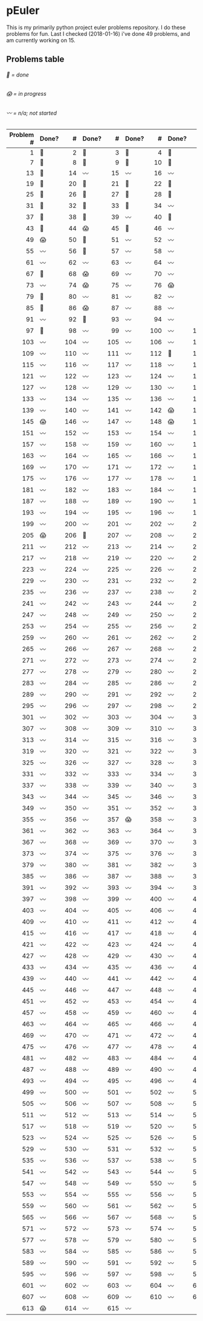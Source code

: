 # pEuler

This is my primarily python project euler problems repository.
I do these problems for fun. 
Last I checked (2018-01-16) i've done 49 problems, and am currently working on 15.

## Problems table

###### :metal: = done

###### :scream: = in progress

###### :wavy_dash: = n/a; not started

| Problem # | Done? | # | Done? | # | Done? | # | Done? | # | Done? | # | Done? |
| ---:|:--- | ---:|:--- | ---:|:--- | ---:|:--- | ---:|:--- | ---:|:--- |
| 1 | :metal: | 2 | :metal: | 3 | :metal: | 4 | :metal: | 5 | :metal: | 6 | :metal: |
| 7 | :metal: | 8 | :metal: | 9 | :metal: | 10 | :metal: | 11 | :metal: | 12 | :metal: |
| 13 | :metal: | 14 | :wavy_dash: | 15 | :wavy_dash: | 16 | :wavy_dash: | 17 | :metal: | 18 | :metal: |
| 19 | :metal: | 20 | :metal: | 21 | :metal: | 22 | :metal: | 23 | :metal: | 24 | :metal: |
| 25 | :metal: | 26 | :metal: | 27 | :metal: | 28 | :metal: | 29 | :metal: | 30 | :wavy_dash: |
| 31 | :metal: | 32 | :metal: | 33 | :metal: | 34 | :wavy_dash: | 35 | :metal: | 36 | :metal: |
| 37 | :metal: | 38 | :metal: | 39 | :wavy_dash: | 40 | :metal: | 41 | :metal: | 42 | :metal: |
| 43 | :metal: | 44 | :scream: | 45 | :metal: | 46 | :wavy_dash: | 47 | :scream: | 48 | :metal: |
| 49 | :scream: | 50 | :metal: | 51 | :wavy_dash: | 52 | :wavy_dash: | 53 | :wavy_dash: | 54 | :wavy_dash: |
| 55 | :wavy_dash: | 56 | :metal: | 57 | :wavy_dash: | 58 | :wavy_dash: | 59 | :wavy_dash: | 60 | :wavy_dash: |
| 61 | :wavy_dash: | 62 | :wavy_dash: | 63 | :wavy_dash: | 64 | :wavy_dash: | 65 | :wavy_dash: | 66 | :wavy_dash: |
| 67 | :metal: | 68 | :scream: | 69 | :wavy_dash: | 70 | :wavy_dash: | 71 | :wavy_dash: | 72 | :wavy_dash: |
| 73 | :wavy_dash: | 74 | :scream: | 75 | :wavy_dash: | 76 | :scream: | 77 | :wavy_dash: | 78 | :wavy_dash: |
| 79 | :metal: | 80 | :wavy_dash: | 81 | :wavy_dash: | 82 | :wavy_dash: | 83 | :wavy_dash: | 84 | :wavy_dash: |
| 85 | :metal: | 86 | :scream: | 87 | :wavy_dash: | 88 | :wavy_dash: | 89 | :wavy_dash: | 90 | :wavy_dash: |
| 91 | :wavy_dash: | 92 | :metal: | 93 | :wavy_dash: | 94 | :wavy_dash: | 95 | :wavy_dash: | 96 | :wavy_dash: |
| 97 | :metal: | 98 | :wavy_dash: | 99 | :wavy_dash: | 100 | :wavy_dash: | 101 | :wavy_dash: | 102 | :metal: |
| 103 | :wavy_dash: | 104 | :wavy_dash: | 105 | :wavy_dash: | 106 | :wavy_dash: | 107 | :wavy_dash: | 108 | :wavy_dash: |
| 109 | :wavy_dash: | 110 | :wavy_dash: | 111 | :wavy_dash: | 112 | :metal: | 113 | :wavy_dash: | 114 | :wavy_dash: |
| 115 | :wavy_dash: | 116 | :wavy_dash: | 117 | :wavy_dash: | 118 | :wavy_dash: | 119 | :wavy_dash: | 120 | :wavy_dash: |
| 121 | :wavy_dash: | 122 | :wavy_dash: | 123 | :wavy_dash: | 124 | :wavy_dash: | 125 | :scream: | 126 | :wavy_dash: |
| 127 | :wavy_dash: | 128 | :wavy_dash: | 129 | :wavy_dash: | 130 | :wavy_dash: | 131 | :wavy_dash: | 132 | :wavy_dash: |
| 133 | :wavy_dash: | 134 | :wavy_dash: | 135 | :wavy_dash: | 136 | :wavy_dash: | 137 | :wavy_dash: | 138 | :wavy_dash: |
| 139 | :wavy_dash: | 140 | :wavy_dash: | 141 | :wavy_dash: | 142 | :scream: | 143 | :wavy_dash: | 144 | :wavy_dash: |
| 145 | :scream: | 146 | :wavy_dash: | 147 | :wavy_dash: | 148 | :scream: | 149 | :wavy_dash: | 150 | :wavy_dash: |
| 151 | :wavy_dash: | 152 | :wavy_dash: | 153 | :wavy_dash: | 154 | :wavy_dash: | 155 | :wavy_dash: | 156 | :wavy_dash: |
| 157 | :wavy_dash: | 158 | :wavy_dash: | 159 | :wavy_dash: | 160 | :wavy_dash: | 161 | :wavy_dash: | 162 | :wavy_dash: |
| 163 | :wavy_dash: | 164 | :wavy_dash: | 165 | :wavy_dash: | 166 | :wavy_dash: | 167 | :wavy_dash: | 168 | :wavy_dash: |
| 169 | :wavy_dash: | 170 | :wavy_dash: | 171 | :wavy_dash: | 172 | :wavy_dash: | 173 | :wavy_dash: | 174 | :wavy_dash: |
| 175 | :wavy_dash: | 176 | :wavy_dash: | 177 | :wavy_dash: | 178 | :wavy_dash: | 179 | :scream: | 180 | :wavy_dash: |
| 181 | :wavy_dash: | 182 | :wavy_dash: | 183 | :wavy_dash: | 184 | :wavy_dash: | 185 | :wavy_dash: | 186 | :wavy_dash: |
| 187 | :wavy_dash: | 188 | :wavy_dash: | 189 | :wavy_dash: | 190 | :wavy_dash: | 191 | :wavy_dash: | 192 | :wavy_dash: |
| 193 | :wavy_dash: | 194 | :wavy_dash: | 195 | :wavy_dash: | 196 | :wavy_dash: | 197 | :wavy_dash: | 198 | :wavy_dash: |
| 199 | :wavy_dash: | 200 | :wavy_dash: | 201 | :wavy_dash: | 202 | :wavy_dash: | 203 | :wavy_dash: | 204 | :wavy_dash: |
| 205 | :scream: | 206 | :metal: | 207 | :wavy_dash: | 208 | :wavy_dash: | 209 | :wavy_dash: | 210 | :wavy_dash: |
| 211 | :wavy_dash: | 212 | :wavy_dash: | 213 | :wavy_dash: | 214 | :wavy_dash: | 215 | :wavy_dash: | 216 | :wavy_dash: |
| 217 | :wavy_dash: | 218 | :wavy_dash: | 219 | :wavy_dash: | 220 | :wavy_dash: | 221 | :wavy_dash: | 222 | :wavy_dash: |
| 223 | :wavy_dash: | 224 | :wavy_dash: | 225 | :wavy_dash: | 226 | :wavy_dash: | 227 | :wavy_dash: | 228 | :wavy_dash: |
| 229 | :wavy_dash: | 230 | :wavy_dash: | 231 | :wavy_dash: | 232 | :wavy_dash: | 233 | :wavy_dash: | 234 | :wavy_dash: |
| 235 | :wavy_dash: | 236 | :wavy_dash: | 237 | :wavy_dash: | 238 | :wavy_dash: | 239 | :wavy_dash: | 240 | :wavy_dash: |
| 241 | :wavy_dash: | 242 | :wavy_dash: | 243 | :wavy_dash: | 244 | :wavy_dash: | 245 | :wavy_dash: | 246 | :wavy_dash: |
| 247 | :wavy_dash: | 248 | :wavy_dash: | 249 | :wavy_dash: | 250 | :wavy_dash: | 251 | :wavy_dash: | 252 | :wavy_dash: |
| 253 | :wavy_dash: | 254 | :wavy_dash: | 255 | :wavy_dash: | 256 | :wavy_dash: | 257 | :wavy_dash: | 258 | :wavy_dash: |
| 259 | :wavy_dash: | 260 | :wavy_dash: | 261 | :wavy_dash: | 262 | :wavy_dash: | 263 | :wavy_dash: | 264 | :wavy_dash: |
| 265 | :wavy_dash: | 266 | :wavy_dash: | 267 | :wavy_dash: | 268 | :wavy_dash: | 269 | :wavy_dash: | 270 | :wavy_dash: |
| 271 | :wavy_dash: | 272 | :wavy_dash: | 273 | :wavy_dash: | 274 | :wavy_dash: | 275 | :wavy_dash: | 276 | :wavy_dash: |
| 277 | :wavy_dash: | 278 | :wavy_dash: | 279 | :wavy_dash: | 280 | :wavy_dash: | 281 | :wavy_dash: | 282 | :wavy_dash: |
| 283 | :wavy_dash: | 284 | :wavy_dash: | 285 | :wavy_dash: | 286 | :wavy_dash: | 287 | :wavy_dash: | 288 | :wavy_dash: |
| 289 | :wavy_dash: | 290 | :wavy_dash: | 291 | :wavy_dash: | 292 | :wavy_dash: | 293 | :wavy_dash: | 294 | :wavy_dash: |
| 295 | :wavy_dash: | 296 | :wavy_dash: | 297 | :wavy_dash: | 298 | :wavy_dash: | 299 | :wavy_dash: | 300 | :wavy_dash: |
| 301 | :wavy_dash: | 302 | :wavy_dash: | 303 | :wavy_dash: | 304 | :wavy_dash: | 305 | :wavy_dash: | 306 | :wavy_dash: |
| 307 | :wavy_dash: | 308 | :wavy_dash: | 309 | :wavy_dash: | 310 | :wavy_dash: | 311 | :wavy_dash: | 312 | :wavy_dash: |
| 313 | :wavy_dash: | 314 | :wavy_dash: | 315 | :wavy_dash: | 316 | :wavy_dash: | 317 | :wavy_dash: | 318 | :wavy_dash: |
| 319 | :wavy_dash: | 320 | :wavy_dash: | 321 | :wavy_dash: | 322 | :wavy_dash: | 323 | :wavy_dash: | 324 | :wavy_dash: |
| 325 | :wavy_dash: | 326 | :wavy_dash: | 327 | :wavy_dash: | 328 | :wavy_dash: | 329 | :wavy_dash: | 330 | :wavy_dash: |
| 331 | :wavy_dash: | 332 | :wavy_dash: | 333 | :wavy_dash: | 334 | :wavy_dash: | 335 | :wavy_dash: | 336 | :wavy_dash: |
| 337 | :wavy_dash: | 338 | :wavy_dash: | 339 | :wavy_dash: | 340 | :wavy_dash: | 341 | :wavy_dash: | 342 | :wavy_dash: |
| 343 | :wavy_dash: | 344 | :wavy_dash: | 345 | :wavy_dash: | 346 | :wavy_dash: | 347 | :wavy_dash: | 348 | :wavy_dash: |
| 349 | :wavy_dash: | 350 | :wavy_dash: | 351 | :wavy_dash: | 352 | :wavy_dash: | 353 | :wavy_dash: | 354 | :wavy_dash: |
| 355 | :wavy_dash: | 356 | :wavy_dash: | 357 | :scream: | 358 | :wavy_dash: | 359 | :wavy_dash: | 360 | :wavy_dash: |
| 361 | :wavy_dash: | 362 | :wavy_dash: | 363 | :wavy_dash: | 364 | :wavy_dash: | 365 | :wavy_dash: | 366 | :wavy_dash: |
| 367 | :wavy_dash: | 368 | :wavy_dash: | 369 | :wavy_dash: | 370 | :wavy_dash: | 371 | :wavy_dash: | 372 | :wavy_dash: |
| 373 | :wavy_dash: | 374 | :wavy_dash: | 375 | :wavy_dash: | 376 | :wavy_dash: | 377 | :wavy_dash: | 378 | :wavy_dash: |
| 379 | :wavy_dash: | 380 | :wavy_dash: | 381 | :wavy_dash: | 382 | :wavy_dash: | 383 | :wavy_dash: | 384 | :wavy_dash: |
| 385 | :wavy_dash: | 386 | :wavy_dash: | 387 | :wavy_dash: | 388 | :wavy_dash: | 389 | :wavy_dash: | 390 | :wavy_dash: |
| 391 | :wavy_dash: | 392 | :wavy_dash: | 393 | :wavy_dash: | 394 | :wavy_dash: | 395 | :wavy_dash: | 396 | :wavy_dash: |
| 397 | :wavy_dash: | 398 | :wavy_dash: | 399 | :wavy_dash: | 400 | :wavy_dash: | 401 | :wavy_dash: | 402 | :wavy_dash: |
| 403 | :wavy_dash: | 404 | :wavy_dash: | 405 | :wavy_dash: | 406 | :wavy_dash: | 407 | :wavy_dash: | 408 | :wavy_dash: |
| 409 | :wavy_dash: | 410 | :wavy_dash: | 411 | :wavy_dash: | 412 | :wavy_dash: | 413 | :wavy_dash: | 414 | :wavy_dash: |
| 415 | :wavy_dash: | 416 | :wavy_dash: | 417 | :wavy_dash: | 418 | :wavy_dash: | 419 | :wavy_dash: | 420 | :wavy_dash: |
| 421 | :wavy_dash: | 422 | :wavy_dash: | 423 | :wavy_dash: | 424 | :wavy_dash: | 425 | :wavy_dash: | 426 | :wavy_dash: |
| 427 | :wavy_dash: | 428 | :wavy_dash: | 429 | :wavy_dash: | 430 | :wavy_dash: | 431 | :wavy_dash: | 432 | :wavy_dash: |
| 433 | :wavy_dash: | 434 | :wavy_dash: | 435 | :wavy_dash: | 436 | :wavy_dash: | 437 | :wavy_dash: | 438 | :wavy_dash: |
| 439 | :wavy_dash: | 440 | :wavy_dash: | 441 | :wavy_dash: | 442 | :wavy_dash: | 443 | :wavy_dash: | 444 | :wavy_dash: |
| 445 | :wavy_dash: | 446 | :wavy_dash: | 447 | :wavy_dash: | 448 | :wavy_dash: | 449 | :wavy_dash: | 450 | :wavy_dash: |
| 451 | :wavy_dash: | 452 | :wavy_dash: | 453 | :wavy_dash: | 454 | :wavy_dash: | 455 | :wavy_dash: | 456 | :wavy_dash: |
| 457 | :wavy_dash: | 458 | :wavy_dash: | 459 | :wavy_dash: | 460 | :wavy_dash: | 461 | :wavy_dash: | 462 | :wavy_dash: |
| 463 | :wavy_dash: | 464 | :wavy_dash: | 465 | :wavy_dash: | 466 | :wavy_dash: | 467 | :wavy_dash: | 468 | :wavy_dash: |
| 469 | :wavy_dash: | 470 | :wavy_dash: | 471 | :wavy_dash: | 472 | :wavy_dash: | 473 | :wavy_dash: | 474 | :wavy_dash: |
| 475 | :wavy_dash: | 476 | :wavy_dash: | 477 | :wavy_dash: | 478 | :wavy_dash: | 479 | :wavy_dash: | 480 | :wavy_dash: |
| 481 | :wavy_dash: | 482 | :wavy_dash: | 483 | :wavy_dash: | 484 | :wavy_dash: | 485 | :wavy_dash: | 486 | :wavy_dash: |
| 487 | :wavy_dash: | 488 | :wavy_dash: | 489 | :wavy_dash: | 490 | :wavy_dash: | 491 | :wavy_dash: | 492 | :wavy_dash: |
| 493 | :wavy_dash: | 494 | :wavy_dash: | 495 | :wavy_dash: | 496 | :wavy_dash: | 497 | :wavy_dash: | 498 | :wavy_dash: |
| 499 | :wavy_dash: | 500 | :wavy_dash: | 501 | :wavy_dash: | 502 | :wavy_dash: | 503 | :wavy_dash: | 504 | :wavy_dash: |
| 505 | :wavy_dash: | 506 | :wavy_dash: | 507 | :wavy_dash: | 508 | :wavy_dash: | 509 | :wavy_dash: | 510 | :wavy_dash: |
| 511 | :wavy_dash: | 512 | :wavy_dash: | 513 | :wavy_dash: | 514 | :wavy_dash: | 515 | :wavy_dash: | 516 | :wavy_dash: |
| 517 | :wavy_dash: | 518 | :wavy_dash: | 519 | :wavy_dash: | 520 | :wavy_dash: | 521 | :wavy_dash: | 522 | :wavy_dash: |
| 523 | :wavy_dash: | 524 | :wavy_dash: | 525 | :wavy_dash: | 526 | :wavy_dash: | 527 | :wavy_dash: | 528 | :wavy_dash: |
| 529 | :wavy_dash: | 530 | :wavy_dash: | 531 | :wavy_dash: | 532 | :wavy_dash: | 533 | :wavy_dash: | 534 | :wavy_dash: |
| 535 | :wavy_dash: | 536 | :wavy_dash: | 537 | :wavy_dash: | 538 | :wavy_dash: | 539 | :wavy_dash: | 540 | :wavy_dash: |
| 541 | :wavy_dash: | 542 | :wavy_dash: | 543 | :wavy_dash: | 544 | :wavy_dash: | 545 | :wavy_dash: | 546 | :wavy_dash: |
| 547 | :wavy_dash: | 548 | :wavy_dash: | 549 | :wavy_dash: | 550 | :wavy_dash: | 551 | :wavy_dash: | 552 | :wavy_dash: |
| 553 | :wavy_dash: | 554 | :wavy_dash: | 555 | :wavy_dash: | 556 | :wavy_dash: | 557 | :wavy_dash: | 558 | :wavy_dash: |
| 559 | :wavy_dash: | 560 | :wavy_dash: | 561 | :wavy_dash: | 562 | :wavy_dash: | 563 | :wavy_dash: | 564 | :wavy_dash: |
| 565 | :wavy_dash: | 566 | :wavy_dash: | 567 | :wavy_dash: | 568 | :wavy_dash: | 569 | :wavy_dash: | 570 | :wavy_dash: |
| 571 | :wavy_dash: | 572 | :wavy_dash: | 573 | :wavy_dash: | 574 | :wavy_dash: | 575 | :wavy_dash: | 576 | :wavy_dash: |
| 577 | :wavy_dash: | 578 | :wavy_dash: | 579 | :wavy_dash: | 580 | :wavy_dash: | 581 | :wavy_dash: | 582 | :wavy_dash: |
| 583 | :wavy_dash: | 584 | :wavy_dash: | 585 | :wavy_dash: | 586 | :wavy_dash: | 587 | :wavy_dash: | 588 | :wavy_dash: |
| 589 | :wavy_dash: | 590 | :wavy_dash: | 591 | :wavy_dash: | 592 | :wavy_dash: | 593 | :wavy_dash: | 594 | :wavy_dash: |
| 595 | :wavy_dash: | 596 | :wavy_dash: | 597 | :wavy_dash: | 598 | :wavy_dash: | 599 | :wavy_dash: | 600 | :wavy_dash: |
| 601 | :wavy_dash: | 602 | :wavy_dash: | 603 | :wavy_dash: | 604 | :wavy_dash: | 605 | :wavy_dash: | 606 | :wavy_dash: |
| 607 | :wavy_dash: | 608 | :wavy_dash: | 609 | :wavy_dash: | 610 | :wavy_dash: | 611 | :wavy_dash: | 612 | :wavy_dash: |
| 613 | :scream: | 614 | :wavy_dash: | 615 | :wavy_dash: |
